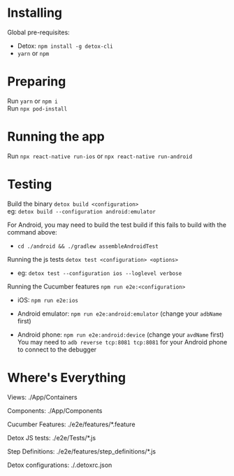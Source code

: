 # Installing

Global pre-requisites:

-   Detox: `npm install -g detox-cli`
-   `yarn` or `npm`

# Preparing

Run `yarn` or `npm i`  
Run `npx pod-install`

# Running the app

Run `npx react-native run-ios` or `npx react-native run-android`

# Testing

Build the binary `detox build <configuration>`  
eg: `detox build --configuration android:emulator`

For Android, you may need to build the test build if this fails to build with the command above:

-   `cd ./android && ./gradlew assembleAndroidTest`

Running the js tests `detox test <configuration> <options>`

-   eg: `detox test --configuration ios --loglevel verbose`

Running the Cucumber features `npm run e2e:<configuration>`

-   iOS: `npm run e2e:ios`

-   Android emulator: `npm run e2e:android:emulator` (change your `adbName` first)

-   Android phone: `npm run e2e:android:device` (change your `avdName` first)  
    You may need to `adb reverse tcp:8081 tcp:8081` for your Android phone to connect to the debugger
    
# Where's Everything

Views: ./App/Containers

Components: ./App/Components

Cucumber Features: ./e2e/features/*.feature

Detox JS tests: ./e2e/Tests/*.js

Step Definitions: ./e2e/features/step_definitions/*.js

Detox configurations: ./.detoxrc.json



